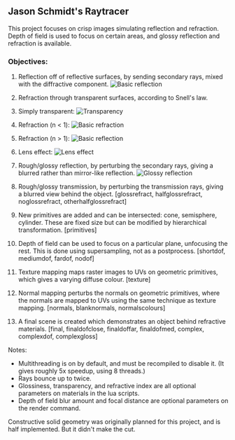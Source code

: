 ## Jason Schmidt's Raytracer
This project focuses on crisp images simulating reflection and refraction. Depth of field is used to focus on certain areas, and
glossy reflection and refraction is available.

### Objectives:
1.  Reflection off of reflective surfaces, by sending secondary rays, mixed with the diffractive component.
![Basic reflection](/renders/reflect.png)

1.  Refraction through transparent surfaces, according to Snell's law. 
   1. Simply transparent: ![Transparency](/renders/transparency.png)
   1. Refraction (n < 1): ![Basic refraction](/renders/refraction.png)
   1. Refraction (n > 1): ![Basic reflection](/renders/refractionreverse.png)
   1. Lens effect: ![Lens effect](/renders/refractionlens.png)

1.  Rough/glossy reflection, by perturbing the secondary rays, giving a blurred rather than mirror-like reflection.
![Glossy reflection](/renders/glossreflect.png)

1.  Rough/glossy transmission, by perturbing the transmission rays, giving a blurred view behind the object. [glossrefract, halfglossrefract, noglossrefract, otherhalfglossrefract]


1.  New primitives are added and can be intersected: cone, semisphere, cylinder. These are fixed size but can be modified by hierarchical transformation. [primitives]

1.  Depth of field can be used to focus on a particular plane, unfocusing the rest. This is done using supersampling, not as a postprocess. [shortdof, mediumdof, fardof, nodof]

1.  Texture mapping maps raster images to UVs on geometric primitives, which gives a varying diffuse colour. [texture]

1.  Normal mapping perturbs the normals on geometric primitives, where the normals are mapped to UVs using the same technique as texture mapping. [normals, blanknormals, normalscolours]

1.  A final scene is created which demonstrates an object behind refractive materials. [final, finaldofclose, finaldoffar, finaldofmed, complex, complexdof, complexgloss]

Notes:
* Multithreading is on by default, and must be recompiled to disable it. (It gives roughly 5x speedup, using 8 threads.)
* Rays bounce up to twice.
* Glossiness, transparency, and refractive index are all optional parameters on materials in the lua scripts.
* Depth of field blur amount and focal distance are optional parameters on the render command.

Constructive solid geometry was originally planned for this project, and is half implemented. But it didn't make the cut.
